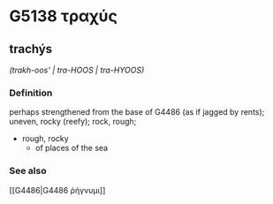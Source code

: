 # G5138 τραχύς

## trachýs

_(trakh-oos' | tra-HOOS | tra-HYOOS)_

### Definition

perhaps strengthened from the base of G4486 (as if jagged by rents); uneven, rocky (reefy); rock, rough; 

- rough, rocky
  - of places of the sea

### See also

[[G4486|G4486 ῥήγνυμι]]
